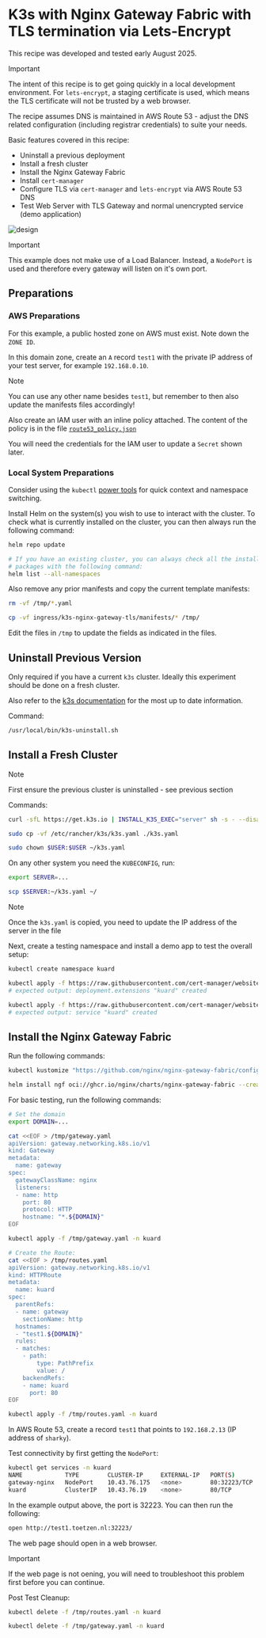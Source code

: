 # K3s with Nginx Gateway Fabric with TLS termination via Lets-Encrypt

This recipe was developed and tested early August 2025.

> [!IMPORTANT]
> The intent of this recipe is to get going quickly in a local development environment. For `lets-encrypt`, a staging certificate is used, which means the TLS certificate will not be trusted by a web browser.
>
> The recipe assumes DNS is maintained in AWS Route 53 - adjust the DNS related configuration (including registrar credentials) to suite your needs.

Basic features covered in this recipe:

* Uninstall a previous deployment
* Install a fresh cluster
* Install the Nginx Gateway Fabric
* Install `cert-manager`
* Configure TLS via `cert-manager` and `lets-encrypt` via AWS Route 53 DNS
* Test Web Server with TLS Gateway and normal unencrypted service (demo application)

![design](./design.png)

> [!IMPORTANT]
> This example does not make use of a Load Balancer. Instead, a `NodePort` is used and therefore every gateway will listen on it's own port.

## Preparations

### AWS Preparations

For this example, a public hosted zone on AWS must exist. Note down the `ZONE ID`.

In this domain zone, create an `A` record `test1` with the private IP address of your test server, for example `192.168.0.10`.

> [!NOTE]
> You can use any other name besides `test1`, but remember to then also update the manifests files accordingly!

Also create an IAM user with an inline policy attached. The content of the policy is in the file [`route53_policy.json`](./route53_policy.json)

You will need the credentials for the IAM user to update a `Secret` shown later.

### Local System Preparations

Consider using the `kubectl` [power tools](https://github.com/ahmetb/kubectx) for quick context and namespace switching.

Install Helm on the system(s) you wish  to use to interact with the cluster. To check what is currently installed on the cluster, you can then always run the following command:

```bash
helm repo update

# If you have an existing cluster, you can always check all the installed
# packages with the following command:
helm list --all-namespaces
```

Also remove any prior manifests and copy the current template manifests:

```bash
rm -vf /tmp/*.yaml

cp -vf ingress/k3s-nginx-gateway-tls/manifests/* /tmp/
```

Edit the files in `/tmp` to update the fields as indicated in the files.

## Uninstall Previous Version

Only required if you have a current `k3s` cluster. Ideally this experiment should be done on a fresh cluster.

Also refer to the [k3s documentation](https://docs.k3s.io/installation/uninstall) for the most up to date information.

Command:

```bash
/usr/local/bin/k3s-uninstall.sh
```

## Install a Fresh Cluster

> [!NOTE]
> First ensure the previous cluster is uninstalled - see previous section

Commands:

```bash
curl -sfL https://get.k3s.io | INSTALL_K3S_EXEC="server" sh -s - --disable=traefik --kubelet-arg="node-ip=0.0.0.0"

sudo cp -vf /etc/rancher/k3s/k3s.yaml ./k3s.yaml

sudo chown $USER:$USER ~/k3s.yaml
```

On any other system you need the `KUBECONFIG`, run:

```bash
export SERVER=...

scp $SERVER:~/k3s.yaml ~/
```

> [!NOTE]
> Once the `k3s.yaml` is copied, you need to update the IP address of the server in the file

Next, create a testing namespace and install a demo app to test the overall setup:

```bash
kubectl create namespace kuard

kubectl apply -f https://raw.githubusercontent.com/cert-manager/website/master/content/docs/tutorials/acme/example/deployment.yaml -n kuard
# expected output: deployment.extensions "kuard" created

kubectl apply -f https://raw.githubusercontent.com/cert-manager/website/master/content/docs/tutorials/acme/example/service.yaml -n kuard
# expected output: service "kuard" created
```

## Install the Nginx Gateway Fabric

Run the following commands:

```bash
kubectl kustomize "https://github.com/nginx/nginx-gateway-fabric/config/crd/gateway-api/standard?ref=v1.6.2" | kubectl apply -f -

helm install ngf oci://ghcr.io/nginx/charts/nginx-gateway-fabric --create-namespace -n nginx-gateway --set nginx.service.type=NodePort
```

For basic testing, run the following commands:

```bash
# Set the domain 
export DOMAIN=...

cat <<EOF > /tmp/gateway.yaml
apiVersion: gateway.networking.k8s.io/v1
kind: Gateway
metadata:
  name: gateway
spec:
  gatewayClassName: nginx
  listeners:
  - name: http
    port: 80
    protocol: HTTP
    hostname: "*.${DOMAIN}"
EOF

kubectl apply -f /tmp/gateway.yaml -n kuard

# Create the Route:
cat <<EOF > /tmp/routes.yaml
apiVersion: gateway.networking.k8s.io/v1
kind: HTTPRoute
metadata:
  name: kuard
spec:
  parentRefs:
  - name: gateway
    sectionName: http
  hostnames:
  - "test1.${DOMAIN}"
  rules:
  - matches:
    - path:
        type: PathPrefix
        value: /
    backendRefs:
    - name: kuard
      port: 80
EOF

kubectl apply -f /tmp/routes.yaml -n kuard
```

In AWS Route 53, create a record `test1` that points to `192.168.2.13` (IP address of `sharky`).

Test connectivity by first getting the `NodePort`:

```bash
kubectl get services -n kuard
NAME            TYPE        CLUSTER-IP     EXTERNAL-IP   PORT(S)        AGE
gateway-nginx   NodePort    10.43.76.175   <none>        80:32223/TCP   5m22s
kuard           ClusterIP   10.43.76.19    <none>        80/TCP         19m
```

In the example output above, the port is 32223. You can then run the following:

```bash
open http://test1.toetzen.nl:32223/
```

The web page should open in a web browser.

> [!IMPORTANT]
> If the web page is not oening, you will need to troubleshoot this problem first before you can continue.

Post Test Cleanup:

```bash
kubectl delete -f /tmp/routes.yaml -n kuard

kubectl delete -f /tmp/gateway.yaml -n kuard
```
